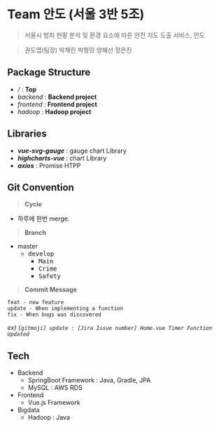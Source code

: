 # Team 안도 (서울 3반 5조)

> 서울시 범죄 현황 분석 및 환경 요소에 따른 안전 지도 도출 서비스, 안도

> 권도엽(팀장) 박채린 박형민 양혜선 정은진



## Package Structure

- */* : **Top**
- *backend* : **Backend project**
- *frontend* : **Frontend project**
- *hadoop* : **Hadoop project**



## Libraries

- ***vue-svg-gauge*** : gauge chart Library
- ***highcharts-vue*** : chart Library
- ***axios*** : Promise HTPP





## Git Convention

> **Cycle**

- 하루에 한번 merge.



> **Branch**

- master
  - <kbd>develop</kbd>
    - <kbd>Main</kbd>
    - <kbd>Crime</kbd>
    - <kbd>Safety</kbd>


> **Commit Message**

```
feat - new feature
update - When implementing a function
fix - When bugs was discovered
```

*ex) `[gitmoji] update : [Jira Issue number] Home.vue Timer Function Updated`*




## Tech
- Backend
  - SpringBoot Framework : Java, Gradle, JPA
  - MySQL : AWS RDS
- Frontend
  - Vue.js Framework
- Bigdata
  - Hadoop : Java



